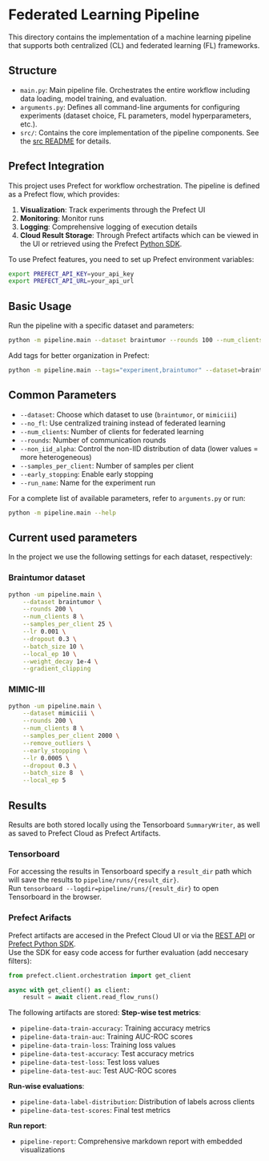 # Federated Learning Pipeline

This directory contains the implementation of a machine learning pipeline that supports both centralized (CL) and federated learning (FL) frameworks.

## Structure

- `main.py`: Main pipeline file. Orchestrates the entire workflow including data loading, model training, and evaluation.
- `arguments.py`: Defines all command-line arguments for configuring experiments (dataset choice, FL parameters, model hyperparameters, etc.).
- `src/`: Contains the core implementation of the pipeline components. See the [src README](./src/README.md) for details.

## Prefect Integration

This project uses Prefect for workflow orchestration. The pipeline is defined as a Prefect flow, which provides:

1. **Visualization**: Track experiments through the Prefect UI
2. **Monitoring**: Monitor runs
3. **Logging**: Comprehensive logging of execution details
4. **Cloud Result Storage**: Through Prefect artifacts which can be viewed in the UI or retrieved using the Prefect [Python SDK](https://github.com/PrefectHQ/prefect).

To use Prefect features, you need to set up Prefect environment variables:
```bash
export PREFECT_API_KEY=your_api_key
export PREFECT_API_URL=your_api_url
```

## Basic Usage

Run the pipeline with a specific dataset and parameters:

```bash
python -m pipeline.main --dataset braintumor --rounds 100 --num_clients 8
```

Add tags for better organization in Prefect:

```bash
python -m pipeline.main --tags="experiment,braintumor" --dataset=braintumor
```

## Common Parameters

- `--dataset`: Choose which dataset to use (`braintumor`, or `mimiciii`)
- `--no_fl`: Use centralized training instead of federated learning
- `--num_clients`: Number of clients for federated learning
- `--rounds`: Number of communication rounds
- `--non_iid_alpha`: Control the non-IID distribution of data (lower values = more heterogeneous)
- `--samples_per_client`: Number of samples per client
- `--early_stopping`: Enable early stopping
- `--run_name`: Name for the experiment run

For a complete list of available parameters, refer to `arguments.py` or run:

```bash
python -m pipeline.main --help
```

## Current used parameters
In the project we use the following settings for each dataset, respectively:

### Braintumor dataset
```bash
python -um pipeline.main \
    --dataset braintumor \
    --rounds 200 \
    --num_clients 8 \
    --samples_per_client 25 \
    --lr 0.001 \
    --dropout 0.3 \
    --batch_size 10 \
    --local_ep 10 \
    --weight_decay 1e-4 \
    --gradient_clipping
```

### MIMIC-III 
```bash
python -um pipeline.main \
    --dataset mimiciii \
    --rounds 200 \
    --num_clients 8 \
    --samples_per_client 2000 \
    --remove_outliers \
    --early_stopping \
    --lr 0.0005 \
    --dropout 0.3 \
    --batch_size 8  \
    --local_ep 5
```

## Results
Results are both stored locally using the Tensorboard `SummaryWriter`, as well as saved to Prefect Cloud as Prefect Artifacts.

### Tensorboard
For accessing the results in Tensorboard specify a `result_dir` path which will save the results to `pipeline/runs/{result_dir}`.\
Run `tensorboard --logdir=pipeline/runs/{result_dir}` to open Tensorboard in the browser.

### Prefect Arifacts
Prefect artifacts are accesed in the Prefect Cloud UI or via the [REST API](https://docs.prefect.io/v3/api-ref/rest-api) or [Prefect Python SDK](https://github.com/PrefectHQ/prefect).\
Use the SDK for easy code access for further evaluation (add neccesary filters):
```python
from prefect.client.orchestration import get_client

async with get_client() as client:
    result = await client.read_flow_runs()
```

The following artifacts are stored:
**Step-wise test metrics**:
- `pipeline-data-train-accuracy`: Training accuracy metrics
- `pipeline-data-train-auc`: Training AUC-ROC scores
- `pipeline-data-train-loss`: Training loss values
- `pipeline-data-test-accuracy`: Test accuracy metrics
- `pipeline-data-test-loss`: Test loss values
- `pipeline-data-test-auc`: Test AUC-ROC scores

**Run-wise evaluations**:
- `pipeline-data-label-distribution`: Distribution of labels across clients
- `pipeline-data-test-scores`: Final test metrics

**Run report**:
- `pipeline-report`: Comprehensive markdown report with embedded visualizations
